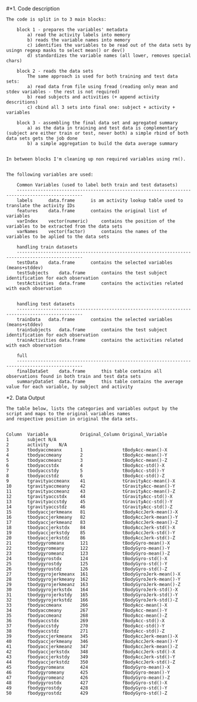 #*1. Code description

	The code is split in to 3 main blocks:

		block 1 - prepares the variables' metadata
			a) read the activity labels into memory
			b) reads the variable names into memory
			c) identifies the variables to be read out of the data sets by usingn regexp masks to select mean() or dev()
			d) standardizes the variable names (all lower, removes special chars)
			
		block 2 - reads the data sets
			The same approach is used for both training and test data sets:
			a) read data from file using fread (reading only mean and stdev variables - the rest is not required)
			b) read subjects and activities (+ append activity descritions)
			c) cbind all 3 sets into final one: subject + activity + variables
			
		block 3 - assembling the final data set and agregated summary 
			a) as the data in training and test data is complementary (subject are either train or test, never both) a simple rbind of both data sets gets the job done
			b) a simple aggregation to build the data average summary
		
		
	In between blocks I'm cleaning up non required variables using rm().
		
		
	The following variables are used:

		Common Variables (used to label both train and test datasets)
		-----------------------------------------------------------------------------------------------
		labels		data.frame		is am activity lookup table used to translate the activity IDs
		features	data.frame		contains the original list of variables
		varIndex	vector(numeric)		contains the position of the variables to be extracted from the data sets
		varNames	vector(factor)		contains the names of the variables to be aplied to the data sets

		handling train datasets
		-----------------------------------------------------------------------------------------------
		testData	data.frame		contains the selected variables (means+stddev)
		testSubjects	data.frame		contains the test subject identification for each observation
		testActivities	data.frame		contains the activities related with each observation


		handling test datasets
		-----------------------------------------------------------------------------------------------
		trainData	data.frame		contains the selected variables (means+stddev)
		trainSubjects	data.frame		contains the test subject identification for each observation
		trainActivities	data.frame		contains the activities related with each observation

		full 
		-----------------------------------------------------------------------------------------------
		finalDataSet	data.frame		this table contains all observations found in both train and test data sets
		summaryDataSet	data.frame		this table contains the average value for each variable, by subject and activity




*2. Data Output
	
	The table below, lists the categories and variables output by the script and maps to the original variables names 
	and respective position in original the data sets.


	Column	Variable			Original_Column	Original_Variable
	1		subject	N/A	
	2		activity	N/A	
	3		tbodyaccmeanx		1				tBodyAcc-mean()-X
	4		tbodyaccmeany		2				tBodyAcc-mean()-Y
	5		tbodyaccmeanz		3				tBodyAcc-mean()-Z
	6		tbodyaccstdx		4				tBodyAcc-std()-X
	7		tbodyaccstdy		5				tBodyAcc-std()-Y
	8		tbodyaccstdz		6				tBodyAcc-std()-Z
	9		tgravityaccmeanx	41				tGravityAcc-mean()-X
	10		tgravityaccmeany	42				tGravityAcc-mean()-Y
	11		tgravityaccmeanz	43				tGravityAcc-mean()-Z
	12		tgravityaccstdx		44				tGravityAcc-std()-X
	13		tgravityaccstdy		45				tGravityAcc-std()-Y
	14		tgravityaccstdz		46				tGravityAcc-std()-Z
	15		tbodyaccjerkmeanx	81				tBodyAccJerk-mean()-X
	16		tbodyaccjerkmeany	82				tBodyAccJerk-mean()-Y
	17		tbodyaccjerkmeanz	83				tBodyAccJerk-mean()-Z
	18		tbodyaccjerkstdx	84				tBodyAccJerk-std()-X
	19		tbodyaccjerkstdy	85				tBodyAccJerk-std()-Y
	20		tbodyaccjerkstdz	86				tBodyAccJerk-std()-Z
	21		tbodygyromeanx		121				tBodyGyro-mean()-X
	22		tbodygyromeany		122				tBodyGyro-mean()-Y
	23		tbodygyromeanz		123				tBodyGyro-mean()-Z
	24		tbodygyrostdx		124				tBodyGyro-std()-X
	25		tbodygyrostdy		125				tBodyGyro-std()-Y
	26		tbodygyrostdz		126				tBodyGyro-std()-Z
	27		tbodygyrojerkmeanx	161				tBodyGyroJerk-mean()-X
	28		tbodygyrojerkmeany	162				tBodyGyroJerk-mean()-Y
	29		tbodygyrojerkmeanz	163				tBodyGyroJerk-mean()-Z
	30		tbodygyrojerkstdx	164				tBodyGyroJerk-std()-X
	31		tbodygyrojerkstdy	165				tBodyGyroJerk-std()-Y
	32		tbodygyrojerkstdz	166				tBodyGyroJerk-std()-Z
	33		fbodyaccmeanx		266				fBodyAcc-mean()-X
	34		fbodyaccmeany		267				fBodyAcc-mean()-Y
	35		fbodyaccmeanz		268				fBodyAcc-mean()-Z
	36		fbodyaccstdx		269				fBodyAcc-std()-X
	37		fbodyaccstdy		270				fBodyAcc-std()-Y
	38		fbodyaccstdz		271				fBodyAcc-std()-Z
	39		fbodyaccjerkmeanx	345				fBodyAccJerk-mean()-X
	40		fbodyaccjerkmeany	346				fBodyAccJerk-mean()-Y
	41		fbodyaccjerkmeanz	347				fBodyAccJerk-mean()-Z
	42		fbodyaccjerkstdx	348				fBodyAccJerk-std()-X
	43		fbodyaccjerkstdy	349				fBodyAccJerk-std()-Y
	44		fbodyaccjerkstdz	350				fBodyAccJerk-std()-Z
	45		fbodygyromeanx		424				fBodyGyro-mean()-X
	46		fbodygyromeany		425				fBodyGyro-mean()-Y
	47		fbodygyromeanz		426				fBodyGyro-mean()-Z
	48		fbodygyrostdx		427				fBodyGyro-std()-X
	49		fbodygyrostdy		428				fBodyGyro-std()-Y
	50		fbodygyrostdz		429				fBodyGyro-std()-Z
